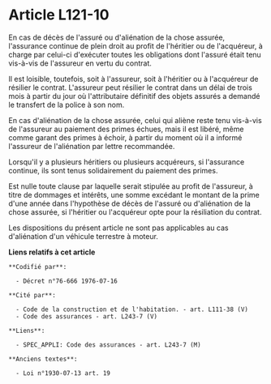 # Article L121-10

En cas de décès de l'assuré ou d'aliénation de la chose assurée, l'assurance continue de plein droit au profit de l'héritier
ou de l'acquéreur, à charge par celui-ci d'exécuter toutes les obligations dont l'assuré était tenu vis-à-vis de l'assureur
en vertu du contrat.

Il est loisible, toutefois, soit à l'assureur, soit à l'héritier ou à l'acquéreur de résilier le contrat. L'assureur peut
résilier le contrat dans un délai de trois mois à partir du jour où l'attributaire définitif des objets assurés a demandé le
transfert de la police à son nom.

En cas d'aliénation de la chose assurée, celui qui aliène reste tenu vis-à-vis de l'assureur au paiement des primes échues,
mais il est libéré, même comme garant des primes à échoir, à partir du moment où il a informé l'assureur de l'aliénation par
lettre recommandée.

Lorsqu'il y a plusieurs héritiers ou plusieurs acquéreurs, si l'assurance continue, ils sont tenus solidairement du paiement
des primes.

Est nulle toute clause par laquelle serait stipulée au profit de l'assureur, à titre de dommages et intérêts, une somme
excédant le montant de la prime d'une année dans l'hypothèse de décès de l'assuré ou d'aliénation de la chose assurée, si
l'héritier ou l'acquéreur opte pour la résiliation du contrat.

Les dispositions du présent article ne sont pas applicables au cas d'aliénation d'un véhicule terrestre à moteur.

**Liens relatifs à cet article**

	**Codifié par**:

	  - Décret n°76-666 1976-07-16

	**Cité par**:

	  - Code de la construction et de l'habitation. - art. L111-38 (V)
	  - Code des assurances - art. L243-7 (V)

	**Liens**:

	  - SPEC_APPLI: Code des assurances - art. L243-7 (M)

	**Anciens textes**:

	  - Loi n°1930-07-13 art. 19
